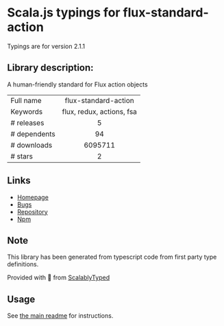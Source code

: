 
# Scala.js typings for flux-standard-action

Typings are for version 2.1.1

## Library description:
A human-friendly standard for Flux action objects

|                    |                 |
| ------------------ | :-------------: |
| Full name          | flux-standard-action |
| Keywords           | flux, redux, actions, fsa |
| # releases         | 5 |
| # dependents       | 94 |
| # downloads        | 6095711 |
| # stars            | 2 |

## Links
- [Homepage](https://github.com/acdlite/flux-standard-action#readme)
- [Bugs](https://github.com/acdlite/flux-standard-action/issues)
- [Repository](https://github.com/acdlite/flux-standard-action)
- [Npm](https://www.npmjs.com/package/flux-standard-action)
    


## Note
This library has been generated from typescript code from first party type definitions.

Provided with :purple_heart: from [ScalablyTyped](https://github.com/oyvindberg/ScalablyTyped)

## Usage
See [the main readme](../../readme.md) for instructions.


